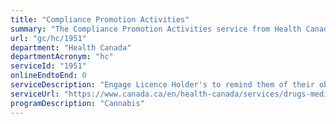 ```yaml
---
title: "Compliance Promotion Activities"
summary: "The Compliance Promotion Activities service from Health Canada is not available end-to-end online, according to the GC Service Inventory."
url: "gc/hc/1951"
department: "Health Canada"
departmentAcronym: "hc"
serviceId: "1951"
onlineEndtoEnd: 0
serviceDescription: "Engage Licence Holder's to remind them of their obligations under the Cannabis Act. Includes compliance promotion calls, letters, sessions.  (CSCB)"
serviceUrl: "https://www.canada.ca/en/health-canada/services/drugs-medication/cannabis/laws-regulations/promotion-prohibitions.html"
programDescription: "Cannabis"
---
```

